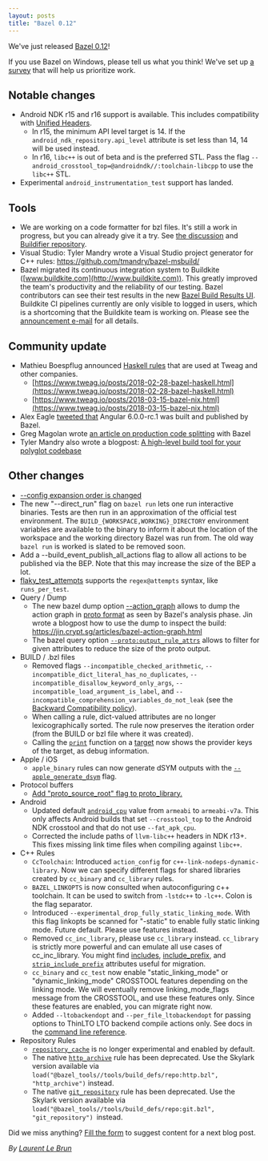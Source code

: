 ```yaml
---
layout: posts
title: "Bazel 0.12"
---
```


We've just released [Bazel 0.12](https://github.com/bazelbuild/bazel/releases/tag/0.12.0)!

If you use Bazel on Windows, please tell us what you think! We've set up [a survey](https://goo.gl/forms/MWxxklBlICoSaqsF3) that will help us prioritize work.

## Notable changes

*   Android NDK r15 and r16 support is available. This includes compatibility with [Unified Headers](https://android.googlesource.com/platform/ndk/+/ndk-r15-release/docs/UnifiedHeaders.md). 
    *   In r15, the minimum API level target is 14. If the `android_ndk_repository.api_level` attribute is set less than 14, 14 will be used instead.
    *   In r16, `libc++` is out of beta and is the preferred STL. Pass the flag `--android_crosstool_top=@androidndk//:toolchain-libcpp` to use the `libc++` STL.
*   Experimental `android_instrumentation_test` support has landed.

## Tools

*   We are working on a code formatter for bzl files. It's still a work in progress, but you can already give it a try. See [the discussion](https://groups.google.com/forum/?utm_medium=email&utm_source=footer#!topic/bazel-discuss/XDD4lQ558PE) and [Buildifier repository](https://github.com/bazelbuild/buildtools/).
*   Visual Studio: Tyler Mandry wrote a Visual Studio project generator for C++ rules: https://github.com/tmandry/bazel-msbuild/
*   Bazel migrated its continuous integration system to Buildkite ([www.buildkite.com](http://www.buildkite.com)). This greatly improved the team's productivity and the reliability of our testing. Bazel contributors can see their test results in the new [Bazel Build Results UI](https://source.cloud.google.com/results/invocations/48d7938b-2f43-4585-b51d-19fd7113c776/targets). Buildkite CI pipelines currently are only visible to logged in users, which is a shortcoming that the Buildkite team is working on. Please see the [announcement e-mail](https://groups.google.com/d/msg/bazel-discuss/8spcVZMv9yE/nz-ya0tpAQAJ) for all details.

## Community update

*   Mathieu Boespflug announced [Haskell rules](https://groups.google.com/forum/#!msg/bazel-discuss/20_gbnWsA9Y/X6nTbbHIAQAJ) that are used at Tweag and other companies.
    *   [https://www.tweag.io/posts/2018-02-28-bazel-haskell.html](https://www.tweag.io/posts/2018-02-28-bazel-haskell.html)
    *   [https://www.tweag.io/posts/2018-03-15-bazel-nix.html](https://www.tweag.io/posts/2018-03-15-bazel-nix.html)
*   Alex Eagle [tweeted that](https://twitter.com/Jakeherringbone/status/979843104281837568 ) Angular 6.0.0-rc.1 was built and published by Bazel.
*   Greg Magolan wrote [an article on production code splitting](https://medium.com/@gregmagolan/production-code-splitting-with-bazel-8a7da242bf83) with Bazel
*   Tyler Mandry also wrote a blogpost: [A high-level build tool for your polyglot codebase](https://tmandry.gitlab.io/blog/posts/bazel-polyglot/)

## Other changes

*   [--config expansion order is changed](https://blog.bazel.build/2018/01/19/config-parsing-order.html)
*   The new "--direct_run" flag on `bazel run` lets one run interactive binaries. Tests are then run in an approximation of the official test environment. The `BUILD_{WORKSPACE,WORKING}_DIRECTORY` environment variables are available to the binary to inform it about the location of the workspace and the working directory Bazel was run from. The old way `bazel run` is worked is slated to be removed soon.
*   Add a --build_event_publish_all_actions flag to allow all actions to be published via the BEP. Note that this may increase the size of the BEP a lot.
*   [flaky_test_attempts](https://docs.bazel.build/versions/master/command-line-reference.html#flag--flaky_test_attempts) supports the `regex@attempts` syntax, like `runs_per_test`.
*   Query / Dump
    *   The new bazel dump option [--action_graph](https://docs.bazel.build/versions/master/user-manual.html#dump) allows to dump the action graph in [proto format](https://github.com/bazelbuild/bazel/blob/586ef002d25f177076f6990d4ca8360993704357/src/main/protobuf/analysis.proto#L23) as seen by Bazel's analysis phase. Jin wrote a blogpost how to use the dump to inspect the build: https://jin.crypt.sg/articles/bazel-action-graph.html
    *   The bazel query option <code>[--proto:output_rule_attrs](https://github.com/bazelbuild/bazel/blob/c9bdc1fab5b218d5049edbbb09facff2aeac96b3/src/main/java/com/google/devtools/build/lib/query2/CommonQueryOptions.java#L157)</code> allows to filter for given attributes to reduce the size of the proto output.
*   BUILD / .bzl files
    *   Removed flags `--incompatible_checked_arithmetic`, `--incompatible_dict_literal_has_no_duplicates`, `--incompatible_disallow_keyword_only_args`, `--incompatible_load_argument_is_label`, and `--incompatible_comprehension_variables_do_not_leak` (see the [Backward Compatibility policy](https://docs.bazel.build/versions/master/skylark/backward-compatibility.html)).
    *   When calling a rule, dict-valued attributes are no longer lexicographically sorted. The rule now preserves the iteration order (from the BUILD or bzl file where it was created).
    *   Calling the <code>[print](https://docs.bazel.build/versions/master/skylark/lib/globals.html#print)</code> function on a [target](https://docs.bazel.build/versions/master/skylark/lib/Target.html) now shows the provider keys of the target, as debug information.
*   Apple / iOS
    *   <code>apple_binary</code> rules can now generate dSYM outputs with the <code>[--apple_generate_dsym](https://github.com/bazelbuild/rules_apple/blob/master/doc/common_info.md#dsyms-generation-apple_generate_dsym)</code> flag.
*   Protocol buffers
    *   [Add "proto\_source\_root" flag to proto_library.](https://docs.bazel.build/versions/master/be/protocol-buffer.html#proto_library.proto_source_root)
*   Android
    *   Updated default <code>[android_cpu](https://docs.bazel.build/versions/master/command-line-reference.html#flag--android_cpu)</code> value from <code>armeabi</code> to <code>armeabi-v7a</code>. This only affects Android builds that set <code>--crosstool_top</code> to the Android NDK crosstool and that do not use <code>--fat_apk_cpu</code>.
    *   Corrected the include paths of <code>llvm-libc++</code> headers in NDK r13+. This fixes missing link time files when compiling against <code>libc++</code>.
*   C++ Rules
    *   <code>CcToolchain</code>: Introduced <code>action_config</code> for <code>c++-link-nodeps-dynamic-library</code>. Now we can specify different flags for shared libraries created by <code>cc_binary</code> and <code>cc_library</code> rules.
    *   <code>BAZEL_LINKOPTS</code> is now consulted when autoconfiguring c++ toolchain. It can be used to switch from <code>-lstdc++</code> to <code>-lc++</code>. Colon is the flag separator.
    *   Introduced <code>--experimental_drop_fully_static_linking_mode</code>. With this flag linkopts be scanned for "-static" to enable fully static linking mode. Future default. Please use features instead.
    *   Removed <code>cc_inc_library</code>, please use <code>cc_library</code> instead. <code>cc_library</code> is strictly more powerful and can emulate all use cases of cc_inc_library. You might find [includes](https://docs.bazel.build/versions/master/be/c-cpp.html#cc_library.includes), [include_prefix](https://docs.bazel.build/versions/master/be/c-cpp.html#cc_library.include_prefix), and <code>[strip_include_prefix](https://docs.bazel.build/versions/master/be/c-cpp.html#cc_library.strip_include_prefix)</code> attributes useful for migration.
    *   <code>cc_binary</code> and <code>cc_test</code> now enable "static_linking_mode" or "dynamic_linking_mode" CROSSTOOL features depending on the linking mode. We will eventually remove linking_mode_flags message from the CROSSTOOL, and use these features only. Since these features are enabled, you can migrate right now.
    *   Added <code>--ltobackendopt</code> and <code>--per_file_ltobackendopt</code> for passing options to ThinLTO LTO backend compile actions only. See docs in the [command line reference](https://docs.bazel.build/versions/master/command-line-reference.html).
*   Repository Rules
    *   <code>[repository_cache](https://docs.bazel.build/versions/master/command-line-reference.html#flag--repository_cache)</code> is no longer experimental and enabled by default.
    *   The native <code>[http_archive](https://docs.bazel.build/versions/master/be/workspace.html#http_archive)</code> rule has been deprecated. Use the Skylark version available via <code>load("@bazel_tools//tools/build_defs/repo:http.bzl", "http_archive")</code> instead.
    *   The native <code>[git_repository](https://docs.bazel.build/versions/master/be/workspace.html#git_repository)</code> rule has been deprecated. Use the Skylark version available via <code>load("@bazel_tools//tools/build_defs/repo:git.bzl", "git_repository") </code>instead.

Did we miss anything? [Fill the form](https://docs.google.com/forms/d/e/1FAIpQLSde7NGMKA1xK2RZnOLk8XKm3A-Y09guJAFrkX35RCJxn3RB4w/viewform?usp=sf_link) to suggest content for a next blog post.

*By [Laurent Le Brun](https://github.com/laurentlb)*
